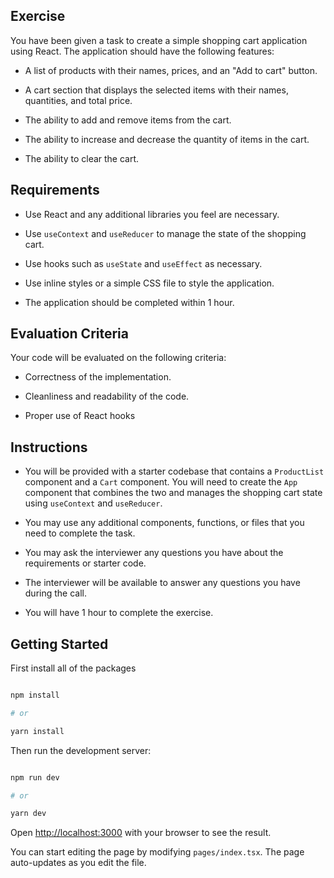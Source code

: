 ## Exercise

You have been given a task to create a simple shopping cart application using React. The application should have the following features:

- A list of products with their names, prices, and an "Add to cart" button.

- A cart section that displays the selected items with their names, quantities, and total price.

- The ability to add and remove items from the cart.

- The ability to increase and decrease the quantity of items in the cart.

- The ability to clear the cart.

## Requirements

- Use React and any additional libraries you feel are necessary.

- Use `useContext` and `useReducer` to manage the state of the shopping cart.

- Use hooks such as `useState` and `useEffect` as necessary.

- Use inline styles or a simple CSS file to style the application.

- The application should be completed within 1 hour.

## Evaluation Criteria

Your code will be evaluated on the following criteria:

- Correctness of the implementation.

- Cleanliness and readability of the code.

- Proper use of React hooks

## Instructions

- You will be provided with a starter codebase that contains a `ProductList` component and a `Cart` component. You will need to create the `App` component that combines the two and manages the shopping cart state using `useContext` and `useReducer`.

- You may use any additional components, functions, or files that you need to complete the task.

- You may ask the interviewer any questions you have about the requirements or starter code.

- The interviewer will be available to answer any questions you have during the call.

- You will have 1 hour to complete the exercise.

## Getting Started

First install all of the packages

```bash

npm install

# or

yarn install

```

Then run the development server:

```bash

npm run dev

# or

yarn dev

```

Open [http://localhost:3000](http://localhost:3000) with your browser to see the result.

You can start editing the page by modifying `pages/index.tsx`. The page auto-updates as you edit the file.

